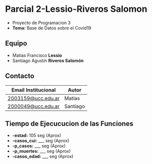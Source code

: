 # Parcial 2-Lessio-Riveros Salomon
* Proyecto de Programacion 3
* **Tema:** Base de Datos sobre el Covid19

## Equipo
* Matías Francisco **Lessio**
* Santiago Agustín **Riveros Salomón**

## Contacto
| Email Institucional | Autor |
|-------|-------|
|2003159@ucc.edu.ar|Matías|
|2000049@ucc.edu.ar|Santiago|

## Tiempo de Ejecucucion de las Funciones
* **-estad:** 105 seg (Aprox)
*  **-casos_cui:** ___ seg (Aprox)
*  **-p_casos:** ___ seg (Aprox)
*  **-p_muertes:** ___ seg (Aprox)
*  **-casos_edad:** ___ seg (Aprox)